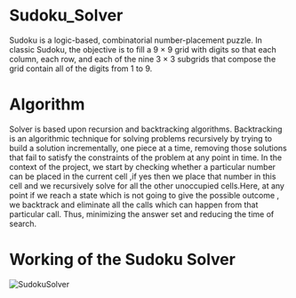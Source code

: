 # Sudoku_Solver
Sudoku is a logic-based, combinatorial number-placement puzzle. In classic Sudoku, the objective is to fill a 9 × 9 grid with digits so that each column, each row, and each of the nine 3 × 3 subgrids that compose the grid contain all of the digits from 1 to 9.

# Algorithm
Solver is based upon recursion and backtracking algorithms.
Backtracking is an algorithmic technique for solving problems recursively by trying to build a solution incrementally, one piece at a time, removing those solutions that fail to satisfy the constraints of the problem at any point in time.
In the context of the project, we start by checking whether a particular number can be placed in the current cell ,if yes then we place that number in this cell and we recursively solve for all the other unoccupied cells.Here, at any point if we reach a state which is not going to give the possible outcome , we backtrack and eliminate all the calls which can happen from that particular call. Thus, minimizing the answer set and reducing the time of search.

# Working of the Sudoku Solver
![SudokuSolver](https://user-images.githubusercontent.com/101987244/232140271-8258b26f-c652-4da1-bd7b-cd9a67288dbf.gif)
